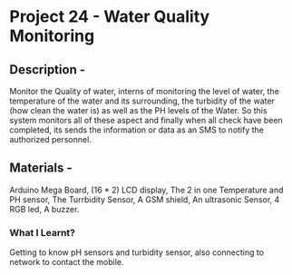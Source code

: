 # Project 24 - Water Quality Monitoring 
## Description -
Monitor the Quality of water, interns of monitoring the level of water, the temperature of the water and its surrounding, the turbidity of the water (how clean the water is) as well as the PH levels of the Water. So this system monitors all of these aspect and finally when all check have been completed, its sends the information or data as an SMS to notify the authorized personnel.
## Materials -
Arduino Mega Board, (16 * 2) LCD display, The 2 in one Temperature and PH sensor, The Turrbidity Sensor, A GSM shield, An ultrasonic Sensor, 4 RGB led, A buzzer.
### What I Learnt?
Getting to know pH sensors and turbidity sensor, also connecting to network to contact the mobile.
